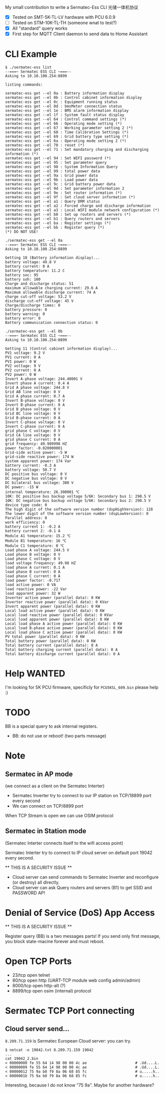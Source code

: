 My small contribution to write a Sermatec-Ess CLI 光储一体机协议

- [x] Tested on SMT-5K-TL-LV hardware with PCU 6.0.9
- [ ] Tested on STM-10K-TL-TH (someone wnat to test?)
- [x] All "standard" query works
- [x] First step for MQTT Client daemon to send data to Home Assistant

# CLI Example

```
$ ./sermatec-ess list
--===~ Sermatec ESS CLI ~===--
Asking to 10.10.100.254:8899

listing commands:

sermatec-ess get --el 0a : Battery information display
sermatec-ess get --el 0b : Control cabinet information display
sermatec-ess get --el 0c : Equipment running status
sermatec-ess get --el 0d : bmsMeter connection status
sermatec-ess get --el 1e : BMS alarm information display
sermatec-ess get --el 1f : System fault status display
sermatec-ess get --el 64 : Control command settings (*)
sermatec-ess get --el 66 : Operating mode setting (*)
sermatec-ess get --el 67 : Working parameter setting 2 (*)
sermatec-ess get --el 68 : Time Calibration Settings (*)
sermatec-ess get --el 69 : Grid battery type setting (*)
sermatec-ess get --el 6a : Operating mode setting 2 (*)
sermatec-ess get --el 70 : reset (*)
sermatec-ess get --el 71 : Set mandatory charging and discharging information (*)
sermatec-ess get --el 94 : Set WIFI password (*)
sermatec-ess get --el 95 : Set parameter query
sermatec-ess get --el 98 : System Information Query
sermatec-ess get --el 99 : total power data
sermatec-ess get --el 9a : Grid power data
sermatec-ess get --el 9b : Load power data
sermatec-ess get --el 9c : Grid battery power data
sermatec-ess get --el 9d : Set parameter information 2
sermatec-ess get --el 9e : Set router information (*)
sermatec-ess get --el 9f : Set cloud server information (*)
sermatec-ess get --el a1 : Query DRM status
sermatec-ess get --el a2 : Forced charge and discharge information
sermatec-ess get --el a3 : Local WIFI module network configuration (*)
sermatec-ess get --el b0 : Set up routers and servers (*)
sermatec-ess get --el b1 : Query routers and servers
sermatec-ess get --el ba : Register settings (*)
sermatec-ess get --el bb : Register query (*)
(*) DO NOT USE!
```

```
./sermatec-ess get --el 0a
--===~ Sermatec ESS CLI ~===--
Asking to 10.10.100.254:8899

Getting 10 (Battery information display)...
battery voltage: 49.8 V
battery current: 0 A
battery temperature: 11.2 C
battery soc: 95
battery soh: 100
Charge and discharge status: 51
maximum allowable charging current: 29.6 A
Maximum allowable discharge current: 74 A
charge cut-off voltage: 53.2 V
discharge cut-off voltage: 45 V
Charge/discharge times: 0
battery pressure: 0
battery warning: 0
battery error: 0
Battery communication connection status: 0
```

```
./sermatec-ess get --el 0b
--===~ Sermatec ESS CLI ~===--
Asking to 10.10.100.254:8899

Getting 11 (Control cabinet information display)...
PV1 voltage: 9.2 V
PV1 current: 0 A
PVI power: 0 W
PV2 voltage: 9 V
PV2 current: 0 A
PV2 power: 0 W
Invert A-phase voltage: 244.40001 V
Invert phase A current: 0.4 A
Grid A phase voltage: 244.8 V
Grid AB line voltage: 0 V
Grid A phase current: 0.7 A
Invert B-phase voltage: 0 V
Invert B-phase current: 0 A
Grid B phase voltage: 0 V
Grid BC line voltage: 0 V
Grid B-phase current: 0 A
Invert C-phase voltage: 0 V
Invert C-phase current: 0 A
grid phase C voltage: 0 V
Grid CA line voltage: 0 V
grid phase C current: 0 A
grid frequency: 49.989998 HZ
power factor: -0.020000001
Grid-side active power: -5 W
grid-side reactive power: 174 W
system apparent power: 174 Var
battery current: -0.3 A
battery voltage: 50.7 V
DC positive bus voltage: 0 V
DC negative bus voltage: 0 V
DC bilateral bus voltage: 380 V
DC power: -15 W
internal temperature: 26.300001 ℃
10K: DC positive bus backup voltage 5/6K: Secondary bus 1: 290.5 V
10K: DC negative bus backup voltage 5/6K: Secondary bus 2: 290.5 V
device type code: 0
The high digit of the software version number (dspHighVersion): 128
The lower digit of the software version number (dspLowVersion): 0
Parallel address: 0
work efficiency: 0
battery current 1: -0.2 A
battery current 2: -0.1 A
Module A1 temperature: 15.2 ℃
Module B1 temperature: 16 ℃
Module C1 temperature: 0 ℃
Load phase A voltage: 244.5 V
Load phase B voltage: 0 V
Load phase C voltage: 0 V
load voltage frequency: 49.98 HZ
load phase A current: 0.1 A
load phase B current: 0 A
load phase C current: 0 A
load power factor: -0.717
load active power: 0 VA
load reactive power: -22 Var
load apparent power: 32 W
Inverter active power (parallel data): 0 KW
Inverter reactive power (parallel data): 0 KVar
Invert apparent power (parallel data): 0 KW
Local load active power (parallel data): 0 KW
Local load reactive power (parallel data): 0 KVar
Local load apparent power (parallel data): 0 KW
Local load phase A active power (parallel data): 0 KW
Local load B-phase active power (parallel data): 0 KW
Local load phase C active power (parallel data): 0 KW
PV total power (parallel data): 0 KW
Total battery power (parallel data): 0 KW
Total battery current (parallel data): 0 A
Total battery charging current (parallel data): 0 A
Total battery discharge current (parallel data): 0 A
```

# Help WANTED

I'm looking for 5K PCU firmware, specificly for `PCU5KSL_609.bin` please help :)

# TODO

BB is a special query to ask internal registers.

- BB: do not use or reboot! (two parts message)

# Note

## Sermatec in AP mode

(we connect as a client on the Sermatec Interter)

- Sermatec Inverter try to connect to our IP station on TCP/18899 port every second
- We can connect on TCP/8899 port

When TCP Stream is open we can use OSIM protocol

## Sermatec in Station mode

(Sermatec Interter connects itself to the wifi access point)

Sermatec Interter try to connect to IP cloud server on default port 19042 every second.

** THIS IS A SECURITY ISSUE **

- Cloud server can send commands to Sermatec Inverter and reconfigure (or destroy) all directly.
- Cloud server can ask Query routers and servers (B1) to get SSID and PASSWORD AP!

# Denial of Service (DoS) App Access

** THIS IS A SECURITY ISSUE **

Register query (BB) is a two messages parts!
If you send only first message, you block state-macine forever and must reboot.

# Open TCP Ports

- 23/tcp   open  telnet
- 80/tcp   open  http (UART-TCP module web config admin/admin)
- 8000/tcp open  http-alt (?)
- 8899/tcp open  osim (internal) protocol

# Sermatec TCP Port connecting

## Cloud server send...

`8.209.71.159` is Sermatec European Cloud server: you can try.

```
$ netcat -o 19042.txt 8.209.71.159 19042
...
cat 19042_2.bin 
< 00000000 fe 55 64 14 98 00 00 4c ae                      # .Ud....L.
< 00000009 fe 55 64 14 98 00 00 4c ae                      # .Ud....L.
< 00000012 75 9a b0 f9 8a 06 68 85 fc                      # u.....h..
< 0000001b 75 9a b0 f9 8a 06 68 85 fc                      # u.....h..
```

Interesting, because I do not know "75 9a". Maybe for another hardware?
